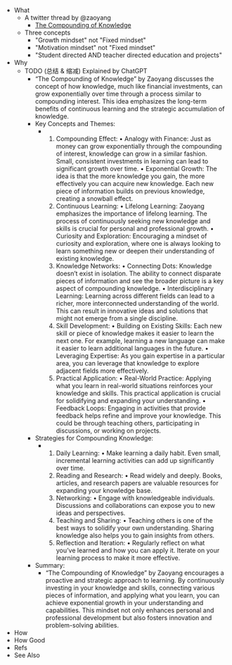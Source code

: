- What
	- A twitter thread by @zaoyang
		- [The Compounding of Knowledge](https://x.com/zaoyang/status/940409514875961344)
	- Three concepts
		- "Growth mindset" not "Fixed mindset"
		- "Motivation mindset" not "Fixed mindset"
		- "Student directed AND teacher directed education and projects"
- Why
	- TODO (总结 & 缩减) Explained by ChatGPT
		- “The Compounding of Knowledge” by Zaoyang discusses the concept of how knowledge, much like financial investments, can grow exponentially over time through a process similar to compounding interest. This idea emphasizes the long-term benefits of continuous learning and the strategic accumulation of knowledge.
		- Key Concepts and Themes:
			- 1.	Compounding Effect:
			  •	Analogy with Finance: Just as money can grow exponentially through the compounding of interest, knowledge can grow in a similar fashion. Small, consistent investments in learning can lead to significant growth over time.
			  •	Exponential Growth: The idea is that the more knowledge you gain, the more effectively you can acquire new knowledge. Each new piece of information builds on previous knowledge, creating a snowball effect.
			  2.	Continuous Learning:
			  •	Lifelong Learning: Zaoyang emphasizes the importance of lifelong learning. The process of continuously seeking new knowledge and skills is crucial for personal and professional growth.
			  •	Curiosity and Exploration: Encouraging a mindset of curiosity and exploration, where one is always looking to learn something new or deepen their understanding of existing knowledge.
			  3.	Knowledge Networks:
			  •	Connecting Dots: Knowledge doesn’t exist in isolation. The ability to connect disparate pieces of information and see the broader picture is a key aspect of compounding knowledge.
			  •	Interdisciplinary Learning: Learning across different fields can lead to a richer, more interconnected understanding of the world. This can result in innovative ideas and solutions that might not emerge from a single discipline.
			  4.	Skill Development:
			  •	Building on Existing Skills: Each new skill or piece of knowledge makes it easier to learn the next one. For example, learning a new language can make it easier to learn additional languages in the future.
			  •	Leveraging Expertise: As you gain expertise in a particular area, you can leverage that knowledge to explore adjacent fields more effectively.
			  5.	Practical Application:
			  •	Real-World Practice: Applying what you learn in real-world situations reinforces your knowledge and skills. This practical application is crucial for solidifying and expanding your understanding.
			  •	Feedback Loops: Engaging in activities that provide feedback helps refine and improve your knowledge. This could be through teaching others, participating in discussions, or working on projects.
		- Strategies for Compounding Knowledge:
			- 1.	Daily Learning:
			  •	Make learning a daily habit. Even small, incremental learning activities can add up significantly over time.
			  2.	Reading and Research:
			  •	Read widely and deeply. Books, articles, and research papers are valuable resources for expanding your knowledge base.
			  3.	Networking:
			  •	Engage with knowledgeable individuals. Discussions and collaborations can expose you to new ideas and perspectives.
			  4.	Teaching and Sharing:
			  •	Teaching others is one of the best ways to solidify your own understanding. Sharing knowledge also helps you to gain insights from others.
			  5.	Reflection and Iteration:
			  •	Regularly reflect on what you’ve learned and how you can apply it. Iterate on your learning process to make it more effective.
		- Summary:
			- “The Compounding of Knowledge” by Zaoyang encourages a proactive and strategic approach to learning. By continuously investing in your knowledge and skills, connecting various pieces of information, and applying what you learn, you can achieve exponential growth in your understanding and capabilities. This mindset not only enhances personal and professional development but also fosters innovation and problem-solving abilities.
- How
- How Good
- Refs
- See Also